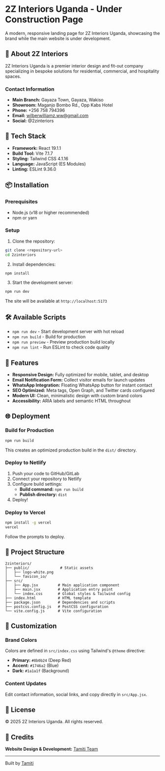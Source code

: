 # 2Z Interiors Uganda - Under Construction Page

A modern, responsive landing page for 2Z Interiors Uganda, showcasing the brand while the main website is under development.

## 🏢 About 2Z Interiors

2Z Interiors Uganda is a premier interior design and fit-out company specializing in bespoke solutions for residential, commercial, and hospitality spaces.

### Contact Information
- **Main Branch:** Gayaza Town, Gayaza, Wakiso
- **Showroom:** Maganjo Bombo Rd., Opp Kabs Hotel
- **Phone:** +256 758 794396
- **Email:** wilberwilliamz.ww@gmail.com
- **Social:** @2zinteriors

## 🚀 Tech Stack

- **Framework:** React 19.1.1
- **Build Tool:** Vite 7.1.7
- **Styling:** Tailwind CSS 4.1.16
- **Language:** JavaScript (ES Modules)
- **Linting:** ESLint 9.36.0

## 📦 Installation

### Prerequisites
- Node.js (v18 or higher recommended)
- npm or yarn

### Setup

1. Clone the repository:
```bash
git clone <repository-url>
cd 2zinteriors
```

2. Install dependencies:
```bash
npm install
```

3. Start the development server:
```bash
npm run dev
```

The site will be available at `http://localhost:5173`

## 🛠️ Available Scripts

- `npm run dev` - Start development server with hot reload
- `npm run build` - Build for production
- `npm run preview` - Preview production build locally
- `npm run lint` - Run ESLint to check code quality

## 🎨 Features

- **Responsive Design:** Fully optimized for mobile, tablet, and desktop
- **Email Notification Form:** Collect visitor emails for launch updates
- **WhatsApp Integration:** Floating WhatsApp button for instant contact
- **SEO Optimized:** Meta tags, Open Graph, and Twitter cards configured
- **Modern UI:** Clean, minimalistic design with custom brand colors
- **Accessibility:** ARIA labels and semantic HTML throughout

## 🌐 Deployment

### Build for Production

```bash
npm run build
```

This creates an optimized production build in the `dist/` directory.

### Deploy to Netlify

1. Push your code to GitHub/GitLab
2. Connect your repository to Netlify
3. Configure build settings:
   - **Build command:** `npm run build`
   - **Publish directory:** `dist`
4. Deploy!

### Deploy to Vercel

```bash
npm install -g vercel
vercel
```

Follow the prompts to deploy.

## 📁 Project Structure

```
2zinteriors/
├── public/              # Static assets
│   ├── logo-white.png
│   └── favicon_io/
├── src/
│   ├── App.jsx         # Main application component
│   ├── main.jsx        # Application entry point
│   └── index.css       # Global styles & Tailwind config
├── index.html          # HTML template
├── package.json        # Dependencies and scripts
├── postcss.config.js   # PostCSS configuration
└── vite.config.js      # Vite configuration
```

## 🎨 Customization

### Brand Colors
Colors are defined in `src/index.css` using Tailwind's `@theme` directive:
- **Primary:** `#8b0b24` (Deep Red)
- **Accent:** `#1746a2` (Blue)
- **Dark:** `#1a1a1f` (Background)

### Content Updates
Edit contact information, social links, and copy directly in `src/App.jsx`.

## 📄 License

© 2025 2Z Interiors Uganda. All rights reserved.

## 🙏 Credits

**Website Design & Development:** [Tamiti Team](https://tamiti.com)

---

Built by [Tamiti](https://tamiti.com)
